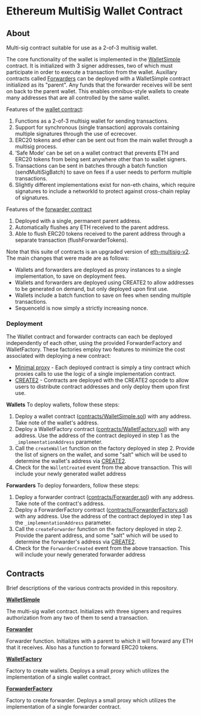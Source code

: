 # Ethereum MultiSig Wallet Contract

## About

Multi-sig contract suitable for use as a 2-of-3 multisig wallet.

The core functionality of the wallet is implemented in the [WalletSimple](contracts/WalletSimple.sol) contract. It is initialized with 3 signer addresses, two of which must participate in order to execute a transaction from the wallet.
Auxillary contracts called [Forwarders](contracts/Forwarder.sol) can be deployed with a WalletSimple contract initialized as its "parent". Any funds that the forwarder receives will be sent on back to the parent wallet. This enables omnibus-style wallets to create many addresses that are all controlled by the same wallet.

Features of the [wallet contract](contracts/WalletSimple.sol):

1. Functions as a 2-of-3 multisig wallet for sending transactions.
2. Support for synchronous (single transaction) approvals containing multiple signatures through the use of ecrecover.
3. ERC20 tokens and ether can be sent out from the main wallet through a multisig process.
4. ‘Safe Mode’ can be set on a wallet contract that prevents ETH and ERC20 tokens from being sent anywhere other than to wallet signers.
5. Transactions can be sent in batches through a batch function (sendMultiSigBatch) to save on fees if a user needs to perform multiple transactions.
6. Slightly different implementations exist for non-eth chains, which require signatures to include a networkId to protect against cross-chain replay of signatures.

Features of the [forwarder contract](contracts/Forwarder.sol)

1. Deployed with a single, permanent parent address.
2. Automatically flushes any ETH received to the parent address.
3. Able to flush ERC20 tokens received to the parent address through a separate transaction (flushForwarderTokens).

Note that this suite of contracts is an upgraded version of [eth-multisig-v2](https://github.com/bitgo/eth-multisig-v2). The main changes that were made are as follows:
- Wallets and forwarders are deployed as proxy instances to a single implementation, to save on deployment fees.
- Wallets and forwarders are deployed using CREATE2 to allow addresses to be generated on demand, but only deployed upon first use.
- Wallets include a batch function to save on fees when sending multiple transactions.
- SequenceId is now simply a strictly increasing nonce.

### Deployment
The Wallet contract and forwarder contracts can each be deployed independently of each other, using the provided ForwarderFactory and WalletFactory.
These factories employ two features to minimize the cost associated with deploying a new contract:
- [Minimal proxy](https://eips.ethereum.org/EIPS/eip-1167) - Each deployed contract is simply a tiny contract which proxies calls to use the logic of a single implementation contract.
- [CREATE2](https://eips.ethereum.org/EIPS/eip-1014) - Contracts are deployed with the CREATE2 opcode to allow users to distribute contract addresses and only deploy them upon first use.

**Wallets**
To deploy wallets, follow these steps:
1. Deploy a wallet contract ([contracts/WalletSimple.sol](contracts/WalletSimple.sol)) with any address. Take note of the wallet's address.
2. Deploy a WalletFactory contract ([contracts/WalletFactory.sol](contracts/WalletFactory.sol)) with any address. Use the address of the contract deployed in step 1 as the `_implementationAddress` parameter.
3. Call the `createWallet` function on the factory deployed in step 2. Provide the list of signers on the wallet, and some "salt" which will be used to determine the wallet's address via [CREATE2](https://eips.ethereum.org/EIPS/eip-1014).
4. Check for the `WalletCreated` event from the above transaction. This will include your newly generated wallet address

**Forwarders**
To deploy forwarders, follow these steps:
1. Deploy a forwarder contract ([contracts/Forwarder.sol](contracts/Forwarder.sol)) with any address. Take note of the contract's address.
2. Deploy a ForwarderFactory contract ([contracts/ForwarderFactory.sol](contracts/ForwarderFactory.sol)) with any address. Use the address of the contract deployed in step 1 as the `_implementationAddress` parameter.
3. Call the `createForwarder` function on the factory deployed in step 2. Provide the parent address, and some "salt" which will be used to determine the forwarder's address via [CREATE2](https://eips.ethereum.org/EIPS/eip-1014).
4. Check for the `ForwarderCreated` event from the above transaction. This will include your newly generated forwarder address


## Contracts
Brief descriptions of the various contracts provided in this repository.

[**WalletSimple**](contracts/WalletSimple.sol)

The multi-sig wallet contract. Initializes with three signers and requires authorization from any two of them to send a transaction.

[**Forwarder**](contracts/Forwarder.sol)

Forwarder function. Initializes with a parent to which it will forward any ETH that it receives. Also has a function to forward ERC20 tokens.

[**WalletFactory**](contracts/WalletFactory.sol)

Factory to create wallets. Deploys a small proxy which utilizes the implementation of a single wallet contract.

[**ForwarderFactory**](contracts/ForwarderFactory.sol)

Factory to create forwarder. Deploys a small proxy which utilizes the implementation of a single forwarder contract.